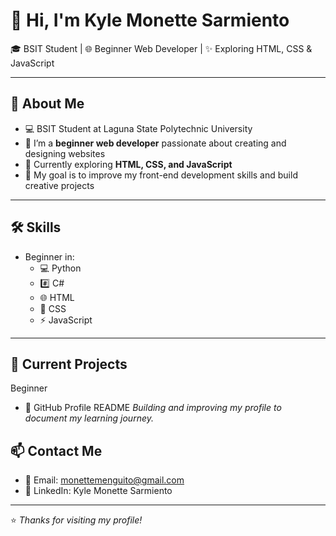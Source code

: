 # 👋 Hi, I'm Kyle Monette Sarmiento 

🎓 BSIT Student | 🌐 Beginner Web Developer | ✨ Exploring HTML, CSS & JavaScript  

---

## 🚀 About Me
- 💻 BSIT Student at Laguna State Polytechnic University 
- 🔭 I’m a **beginner web developer** passionate about creating and designing websites  
- 🌱 Currently exploring **HTML, CSS, and JavaScript**  
- 🎯 My goal is to improve my front-end development skills and build creative projects  

---

## 🛠️ Skills
- Beginner in:
  - 💻 Python
  - #️⃣ C#
  - 🌐 HTML  
  - 🎨 CSS  
  - ⚡ JavaScript

---

## 📂 Current Projects
Beginner
- 📝 GitHub Profile README
  *Building and improving my profile to document my learning journey.*

## 📫 Contact Me
- 📧 Email: monettemenguito@gmail.com  
- 💼 LinkedIn: Kyle Monette Sarmiento  

---

⭐️ *Thanks for visiting my profile!*
<!--
**monette-prog/monette-prog** is a ✨ _special_ ✨ repository because its `README.md` (this file) appears on your GitHub profile.

Here are some ideas to get you started:

- 🔭 I’m currently working on ...
- 🌱 I’m currently learning ...
- 👯 I’m looking to collaborate on ...
- 🤔 I’m looking for help with ...
- 💬 Ask me about ...
- 📫 How to reach me: ...
- 😄 Pronouns: ...
- ⚡ Fun fact: ...
-->
